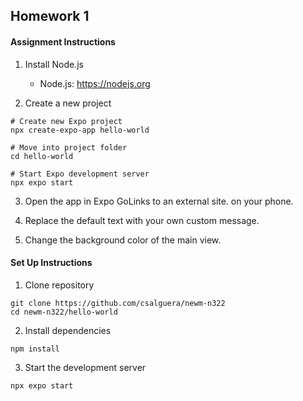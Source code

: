 ## Homework 1

#### Assignment Instructions

1. Install Node.js
    - Node.js: https://nodejs.org

2. Create a new project

```
# Create new Expo project 
npx create-expo-app hello-world
 
# Move into project folder 
cd hello-world 

# Start Expo development server 
npx expo start
```

3. Open the app in Expo GoLinks to an external site. on your phone.

4. Replace the default text with your own custom message.

5. Change the background color of the main view.

#### Set Up Instructions

1. Clone repository

```
git clone https://github.com/csalguera/newm-n322
cd newm-n322/hello-world
```

2. Install dependencies

```
npm install
```

3. Start the development server

```
npx expo start
```